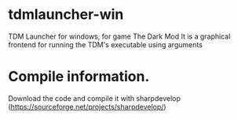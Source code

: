 # tdmlauncher-win
TDM Launcher for windows, for game The Dark Mod
It is a graphical frontend for running the TDM's executable using arguments

# Compile information.
Download the code and compile it with sharpdevelop (https://sourceforge.net/projects/sharpdevelop/)
